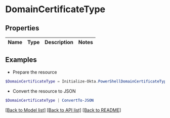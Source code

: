# DomainCertificateType
## Properties

Name | Type | Description | Notes
------------ | ------------- | ------------- | -------------

## Examples

- Prepare the resource
```powershell
$DomainCertificateType = Initialize-Okta.PowerShellDomainCertificateType 
```

- Convert the resource to JSON
```powershell
$DomainCertificateType | ConvertTo-JSON
```

[[Back to Model list]](../README.md#documentation-for-models) [[Back to API list]](../README.md#documentation-for-api-endpoints) [[Back to README]](../README.md)


